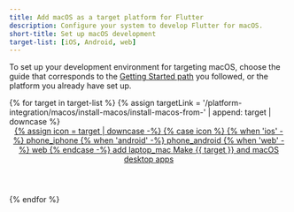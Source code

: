 ```yaml
---
title: Add macOS as a target platform for Flutter
description: Configure your system to develop Flutter for macOS.
short-title: Set up macOS development
target-list: [iOS, Android, web]
---
```


To set up your development environment for targeting macOS,
choose the guide that corresponds to the [Getting Started path][] you followed,
or the platform you already have set up.

<div class="card-deck mb-8">
{% for target in target-list %}
{% assign targetLink = '/platform-integration/macos/install-macos/install-macos-from-' | append: target | downcase %}
  <a class="card card-app-type card-macos" id="install-{{target | downcase}}" href="{{targetLink}}">
    <div class="card-body">
      <header class="card-title text-center m-0">
        <span class="d-block h1">
          {% assign icon = target | downcase -%}
          {% case icon %}
          {% when 'ios' -%}
            <span class="material-symbols">phone_iphone</span>
          {% when 'android' -%}
            <span class="material-symbols">phone_android</span>
          {% when 'web' -%}
            <span class="material-symbols">web</span>
          {% endcase -%}
          <span class="material-symbols">add</span>
          <span class="material-symbols">laptop_mac</span>
        </span>
        <span class="text-muted d-block">
        Make {{ target }} and macOS desktop apps
        </span>
      </header>
    </div>
  </a>
{% endfor %}
</div>

[Getting Started path]: /get-started/install
